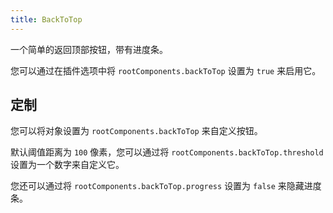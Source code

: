 ```yaml
---
title: BackToTop
---
```


一个简单的返回顶部按钮，带有进度条。

您可以通过在插件选项中将 `rootComponents.backToTop` 设置为 `true` 来启用它。

## 定制

您可以将对象设置为 `rootComponents.backToTop` 来自定义按钮。

默认阈值距离为 `100` 像素，您可以通过将 `rootComponents.backToTop.threshold` 设置为一个数字来自定义它。

您还可以通过将 `rootComponents.backToTop.progress` 设置为 `false` 来隐藏进度条。

